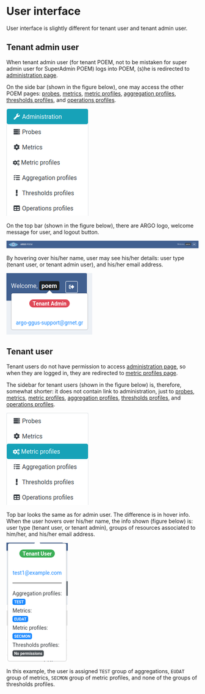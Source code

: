 # User interface

User interface is slightly different for tenant user and tenant admin user.

## Tenant admin user

When tenant admin user (for tenant POEM, not to be mistaken for super admin user for SuperAdmin POEM) logs into POEM, (s)he is redirected to [administration page](tenant_administration.md).

On the side bar (shown in the figure below), one may access the other POEM pages: [probes](tenant_probes.md), [metrics](tenant_metrics.md), [metric profiles](tenant_metric_profiles.md), [aggregation profiles](tenant_aggregation_profiles.md), [thresholds profiles](tenant_thresholds_profiles.md), and [operations profiles](tenant_operations_profiles.md).

![Tenant Admin Sidebar](figures/tenant_sidebar.png)

On the top bar (shown in the figure below), there are ARGO logo, welcome message for user, and logout button.

![Tenant Admin Top Bar](figures/tenant_topbar.png)

By hovering over his/her name, user may see his/her details: user type (tenant user, or tenant admin user), and his/her email address.

![Tenant Admin Hover Info](figures/tenant_hover_tenant_admin.png)


## Tenant user

Tenant users do not have permission to access [administration page](tenant_administration.md), so when they are logged in, they are redirected to [metric profiles page](tenant_metric_profiles.md).

The sidebar for tenant users (shown in the figure below) is, therefore, somewhat shorter: it does not contain link to administration, just to [probes](tenant_probes.md), [metrics](tenant_metrics.md), [metric profiles](tenant_metric_profiles.md), [aggregation profiles](tenant_aggregation_profiles.md), [thresholds profiles](tenant_thresholds_profiles.md), and [operations profiles](tenant_operations_profiles.md).

![Tenant Sidebar](figures/tenant_tenant_sidebar.png)

Top bar looks the same as for admin user. The difference is in hover info. When the user hovers over his/her name, the info shown (figure below) is: user type (tenant user, or tenant admin), groups of resources associated to him/her, and his/her email address.

![Tenant Hover Info](figures/tenant_user_hover_tenant.png)

In this example, the user is assigned `TEST` group of aggregations, `EUDAT` group of metrics, `SECMON` group of metric profiles, and none of the groups of thresholds profiles.
